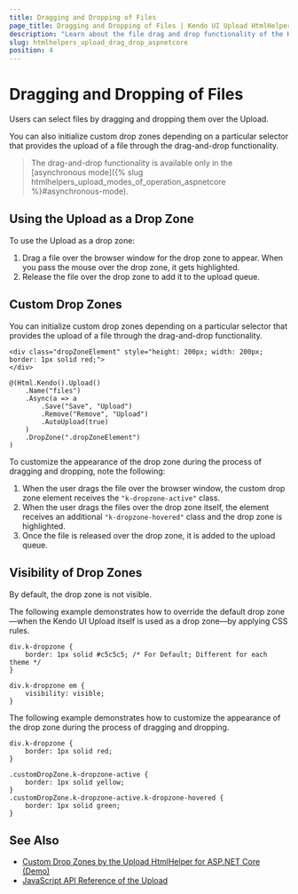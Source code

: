 ```yaml
---
title: Dragging and Dropping of Files
page_title: Dragging and Dropping of Files | Kendo UI Upload HtmlHelper for ASP.NET Core
description: "Learn about the file drag and drop functionality of the Kendo UI Upload HtmlHelper for ASP.NET Core (MVC 6 or ASP.NET Core MVC)."
slug: htmlhelpers_upload_drag_drop_aspnetcore
position: 4
---
```


# Dragging and Dropping of Files

Users can select files by dragging and dropping them over the Upload.

You can also initialize custom drop zones depending on a particular selector that provides the upload of a file through the drag-and-drop functionality.

> The drag-and-drop functionality is available only in the [asynchronous mode]({% slug htmlhelpers_upload_modes_of_operation_aspnetcore %}#asynchronous-mode).

## Using the Upload as a Drop Zone

To use the Upload as a drop zone:

1. Drag a file over the browser window for the drop zone to appear. When you pass the mouse over the drop zone, it gets highlighted.
1. Release the file over the drop zone to add it to the upload queue.

## Custom Drop Zones

You can initialize custom drop zones depending on a particular selector that provides the upload of a file through the drag-and-drop functionality.

```
<div class="dropZoneElement" style="height: 200px; width: 200px; border: 1px solid red;">
</div>

@(Html.Kendo().Upload()
    .Name("files")
    .Async(a => a
        .Save("Save", "Upload")
        .Remove("Remove", "Upload")
        .AutoUpload(true)
    )
    .DropZone(".dropZoneElement")
)
```

To customize the appearance of the drop zone during the process of dragging and dropping, note the following:

1. When the user drags the file over the browser window, the custom drop zone element receives the `"k-dropzone-active"` class.
2. When the user drags the files over the drop zone itself, the element receives an additional `"k-dropzone-hovered"` class and the drop zone is highlighted.
3. Once the file is released over the drop zone, it is added to the upload queue.

## Visibility of Drop Zones

By default, the drop zone is not visible.

The following example demonstrates how to override the default drop zone&mdash;when the Kendo UI Upload itself is used as a drop zone&mdash;by applying CSS rules.

    div.k-dropzone {
        border: 1px solid #c5c5c5; /* For Default; Different for each theme */
    }

    div.k-dropzone em {
        visibility: visible;
    }

The following example demonstrates how to customize the appearance of the drop zone during the process of dragging and dropping.

    div.k-dropzone {
        border: 1px solid red;
    }

    .customDropZone.k-dropzone-active {
        border: 1px solid yellow;
    }
    .customDropZone.k-dropzone-active.k-dropzone-hovered {
        border: 1px solid green;
    }

## See Also

* [Custom Drop Zones by the Upload HtmlHelper for ASP.NET Core (Demo)](https://demos.telerik.com/aspnet-core/upload/customdropzone)
* [JavaScript API Reference of the Upload](http://docs.telerik.com/kendo-ui/api/javascript/ui/upload)
